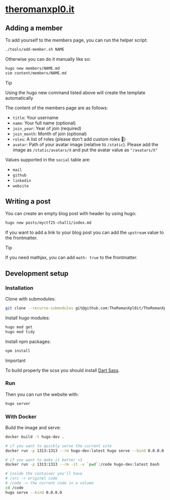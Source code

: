 # [theromanxpl0.it](https://theromanxpl0.it/)

## Adding a member

To add yourself to the members page, you can run the helper script:

```bash
./tools/add-member.sh NAME
```

Otherwise you can do it manually like so:

```bash
hugo new members/NAME.md
vim content/members/NAME.md
```

> [!TIP]
> Using the hugo new command listed above will create the template automatically

The content of the members page are as follows:

* `title`: Your username
* `name`: Your full name (optional)
* `join_year`: Year of join (required)
* `join_month`: Month of join (optional)
* `roles`: A list of roles (please don't add custom roles :pray:)
* `avatar`: Path of your avatar image (relative to `/static`). Please add the image as `/static/avatars/X` and put the avatar value as `"/avatars/X"`

Values supported in the `social` table are:
* `mail`
* `github`
* `linkedin`
* `website`

## Writing a post

You can create an empty blog post with header by using hugo:

```bash
hugo new posts/myctf25-chall1/index.md
```

If you want to add a link to your blog post you can add the `upstream` value to the frontmatter.

> [!TIP]
> If you need mathjax, you can add `math: true` to the frontmatter.

## Development setup

### Installation

Clone with submodules:
```bash
git clone --recurse-submodules git@github.com:TheRomanXpl0it/TheRomanXpl0it.github.io.git
```

Install hugo modules:
```bash
hugo mod get
hugo mod tidy
```

Install npm packages:
```bash
npm install
```

> [!IMPORTANT]
> To build properly the scss you should install [Dart Sass](https://gohugo.io/functions/css/sass/#dart-sass).

### Run

Then you can run the website with:
```bash
hugo server

```

### With Docker

Build the image and serve:

```bash
docker build -t hugo-dev .

# if you want to quickly serve the current site
docker run -p 1313:1313 --rm hugo-dev:latest hugo serve --bind 0.0.0.0

# if you want to make it better <3
docker run -p 1313:1313 --rm -it -v `pwd`:/code hugo-dev:latest bash

# inside the container you'll have
# /src -> original code
# /code -> the current code in a volume
cd /code
hugo serve --bind 0.0.0.0
```
